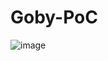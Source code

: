 # Goby-PoC  
  
![image](https://user-images.githubusercontent.com/32918050/114302697-b855d100-9afc-11eb-8658-4f70200021df.png)  
